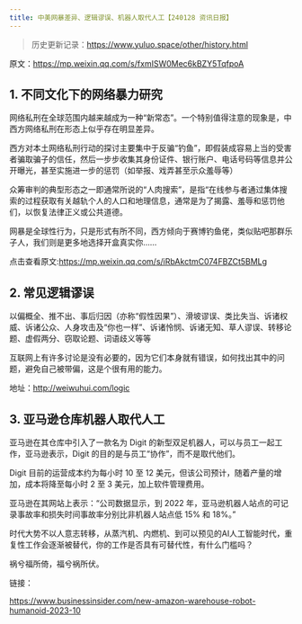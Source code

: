 ```yaml
---
title: 中美网暴差异、逻辑谬误、机器人取代人工【240128 资讯日报】
---
```

> 历史更新记录：https://www.yuluo.space/other/history.html

原文：https://mp.weixin.qq.com/s/fxmISW0Mec6kBZY5TqfpoA

## 1. 不同文化下的网络暴力研究

网络私刑在全球范围内越来越成为一种“新常态”。一个特别值得注意的现象是，中西方网络私刑在形态上似乎存在明显差异。

西方对本土网络私刑行动的探讨主要集中于反骗“钓鱼”，即假装成容易上当的受害者骗取骗子的信任，然后一步步收集其身份证件、银行账户、电话号码等信息并公开曝光，甚至实施进一步的惩罚（如举报、戏弄甚至示众羞辱等）

众筹审判的典型形态之一即通常所说的“人肉搜索”，是指“在线参与者通过集体搜索的过程获取有关越轨个人的人口和地理信息，通常是为了揭露、羞辱和惩罚他们，以恢复法律正义或公共道德。

网暴是全球性行为，只是形式有所不同，西方倾向于赛博钓鱼佬，类似贴吧那群乐子人，我们则是更多地选择开盒真实你……

点击查看原文:https://mp.weixin.qq.com/s/iRbAkctmC074FBZCt5BMLg

## 2. 常见逻辑谬误

以偏概全、推不出、事后归因（亦称“假性因果”）、滑坡谬误、类比失当、诉诸权威、诉诸公众、人身攻击及“你也一样”、诉诸怜悯、诉诸无知、草人谬误、转移论题、虚假两分、窃取论题、词语歧义等等

互联网上有许多讨论是没有必要的，因为它们本身就有错误，如何找出其中的问题，避免自己被带偏，这是个很有用的能力。

地址：http://weiwuhui.com/logic



## 3. 亚马逊仓库机器人取代人工

亚马逊在其仓库中引入了一款名为 Digit 的新型双足机器人，可以与员工一起工作，亚马逊表示，Digit 的目的是与员工“协作”，而不是取代他们。

Digit 目前的运营成本约为每小时 10 至 12 美元，但该公司预计，随着产量的增加，成本将降至每小时 2 至 3 美元，加上软件管理费用。 

亚马逊在其网站上表示：“公司数据显示，到 2022 年，亚马逊机器人站点的可记录事故率和损失时间事故率分别比非机器人站点低 15% 和 18%。”


时代大势不以人意志转移，从蒸汽机、内燃机、到可以预见的AI人工智能时代，重复性工作会逐渐被替代，你的工作是否具有可替代性，有什么门槛吗？

祸兮福所倚，福兮祸所伏。

链接：

https://www.businessinsider.com/new-amazon-warehouse-robot-humanoid-2023-10

